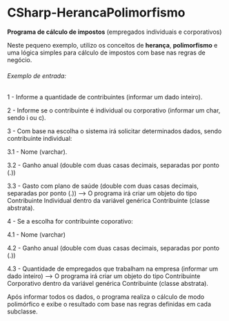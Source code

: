 # CSharp-HerancaPolimorfismo
**Programa de cálculo de impostos** (empregados individuais e corporativos)

Neste pequeno exemplo, utilizo os conceitos de **herança**, **polimorfismo** e uma lógica simples para cálculo de impostos com base nas regras de negócio.

###### Exemplo de entrada:

1 - Informe a quantidade de contribuintes (informar um dado inteiro).

2 - Informe se o contribuinte é individual ou corporativo (informar um char, sendo i ou c).

3 - Com base na escolha o sistema irá solicitar determinados dados, sendo contribuinte individual:

3.1 - Nome (varchar).

3.2 - Ganho anual (double com duas casas decimais, separadas por ponto (.))

3.3 - Gasto com plano de saúde (double com duas casas decimais, separadas por ponto (.)) --> O programa irá criar um objeto do tipo Contribuinte Individual dentro da variável genérica Contribuinte (classe abstrata).

4 - Se a escolha for contribuinte coporativo:

4.1 - Nome (varchar)

4.2 - Ganho anual (double com duas casas decimais, separadas por ponto (.))

4.3 - Quantidade de empregados que trabalham na empresa (informar um dado inteiro) --> O programa irá criar um objeto do tipo Contribuinte Corporativo dentro da variável genérica Contribuinte (classe abstrata).

Após informar todos os dados, o programa realiza o cálculo de modo polimórfico e exibe o resultado com base nas regras definidas em cada subclasse.
